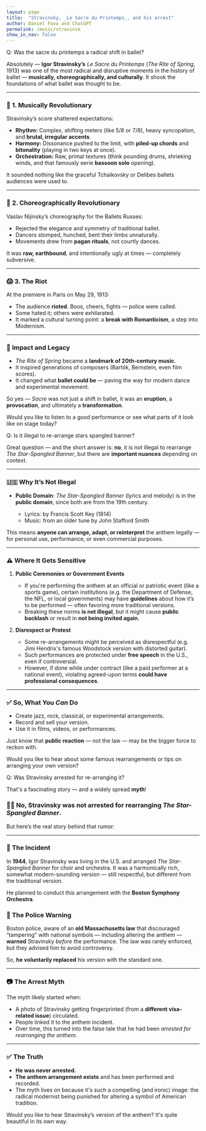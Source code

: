 ```yaml
---
layout: page
title:  "Stravinsky, _Le Sacre du Printemps_, and his arrest"
author: Daniel Fava and ChatGPT
permalink: /music/stravinsk
show_in_nav: false
---
```



Q: Was the sacre du printemps a radical shift in ballet?

Absolutely — **Igor Stravinsky’s** *Le Sacre du Printemps* (*The Rite of Spring*, 1913) was one of the most radical and disruptive moments in the history of ballet — **musically, choreographically, and culturally**. It shook the foundations of what ballet was thought to be.

---

### 🎵 **1. Musically Revolutionary**

Stravinsky’s score shattered expectations:

* **Rhythm:** Complex, shifting meters (like 5/8 or 7/8), heavy syncopation, and **brutal, irregular accents**.
* **Harmony:** Dissonance pushed to the limit, with **piled-up chords** and **bitonality** (playing in two keys at once).
* **Orchestration:** Raw, primal textures (think pounding drums, shrieking winds, and that famously eerie **bassoon solo** opening).

It sounded nothing like the graceful Tchaikovsky or Delibes ballets audiences were used to.

---

### 💃 **2. Choreographically Revolutionary**

Vaslav Nijinsky’s choreography for the Ballets Russes:

* Rejected the elegance and symmetry of traditional ballet.
* Dancers stomped, hunched, bent their limbs unnaturally.
* Movements drew from **pagan rituals**, not courtly dances.

It was **raw, earthbound**, and intentionally ugly at times — completely subversive.

---

### 😱 **3. The Riot**

At the premiere in Paris on May 29, 1913:

* The audience **rioted**. Boos, cheers, fights — police were called.
* Some hated it; others were exhilarated.
* It marked a cultural turning point: a **break with Romanticism**, a step into Modernism.

---

### 📍 **Impact and Legacy**

* *The Rite of Spring* became a **landmark of 20th-century music**.
* It inspired generations of composers (Bartók, Bernstein, even film scores).
* It changed what **ballet could be** — paving the way for modern dance and experimental movement.

So yes — *Sacre* was not just a shift in ballet, it was an **eruption**, a **provocation**, and ultimately a **transformation**.

Would you like to listen to a good performance or see what parts of it look like on stage today?


Q: Is it illegal to re-arrange stars spangled banner?

Great question — and the short answer is: **no**, it is not illegal to rearrange *The Star-Spangled Banner*, but there are **important nuances** depending on context.

---

### 🇺🇸 **Why It’s Not Illegal**

* **Public Domain**: *The Star-Spangled Banner* (lyrics and melody) is in the **public domain**, since both are from the 19th century.

  * Lyrics: by Francis Scott Key (1814)
  * Music: from an older tune by John Stafford Smith

This means **anyone can arrange, adapt, or reinterpret** the anthem legally — for personal use, performance, or even commercial purposes.

---

### ⚠️ **Where It Gets Sensitive**

1. **Public Ceremonies or Government Events**

   * If you're performing the anthem at an official or patriotic event (like a sports game), certain institutions (e.g. the Department of Defense, the NFL, or local governments) may have **guidelines** about how it’s to be performed — often favoring more traditional versions.
   * Breaking these norms **is not illegal**, but it might cause **public backlash** or result in **not being invited again**.

2. **Disrespect or Protest**

   * Some re-arrangements might be perceived as disrespectful (e.g. Jimi Hendrix's famous Woodstock version with distorted guitar).
   * Such performances are protected under **free speech** in the U.S., even if controversial.
   * However, if done while under contract (like a paid performer at a national event), violating agreed-upon terms **could have professional consequences**.

---

### ✅ **So, What You *Can* Do**

* Create jazz, rock, classical, or experimental arrangements.
* Record and sell your version.
* Use it in films, videos, or performances.

Just know that **public reaction** — not the law — may be the bigger force to reckon with.

Would you like to hear about some famous rearrangements or tips on arranging your own version?


Q: Was Stravinsky arrested for re-arranging it?

That's a fascinating story — and a widely spread **myth**!

### 🕵️‍♂️ **No, Stravinsky was not arrested** for rearranging *The Star-Spangled Banner*.

But here’s the real story behind that rumor:

---

### 🎼 The Incident

In **1944**, Igor Stravinsky was living in the U.S. and arranged *The Star-Spangled Banner* for choir and orchestra. It was a harmonically rich, somewhat modern-sounding version — still respectful, but different from the traditional version.

He planned to conduct this arrangement with the **Boston Symphony Orchestra**.

### 👮 The Police Warning

Boston police, aware of an **old Massachusetts law** that discouraged “tampering” with national symbols — including altering the anthem — **warned** Stravinsky *before* the performance. The law was rarely enforced, but they advised him to avoid controversy.

So, **he voluntarily replaced** his version with the standard one.

---

### 📷 The Arrest Myth

The myth likely started when:

* A photo of Stravinsky getting fingerprinted (from a **different visa-related issue**) circulated.
* People linked it to the anthem incident.
* Over time, this turned into the false tale that he had been *arrested for rearranging the anthem.*

---

### ✅ The Truth

* **He was never arrested.**
* **The anthem arrangement exists** and has been performed and recorded.
* The myth lives on because it's such a compelling (and ironic) image: the radical modernist being punished for altering a symbol of American tradition.

Would you like to hear Stravinsky’s version of the anthem? It's quite beautiful in its own way.
